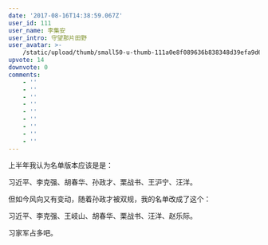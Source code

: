 ```yaml
---
date: '2017-08-16T14:38:59.067Z'
user_id: 111
user_name: 李集安
user_intro: 守望那片田野
user_avatar: >-
    /static/upload/thumb/small50-u-thumb-111a0e8f089636b838348d39efa9d6c8850aab04e4c.png
upvote: 14
downvote: 0
comments:
    - ''
    - ''
    - ''
    - ''
    - ''
    - ''
    - ''
    - ''
    - ''
---
```


上半年我认为名单版本应该是是：

习近平、李克强、胡春华、孙政才、栗战书、王沪宁、汪洋。

  

但如今风向又有变动，随着孙政才被双规，我的名单改成了这个：

习近平、李克强、王岐山、胡春华、栗战书、汪洋、赵乐际。

  

习家军占多吧。
